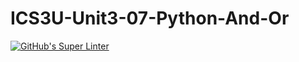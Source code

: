 # ICS3U-Unit3-07-Python-And-Or

[![GitHub's Super Linter](https://github.com/haokai-li/ICS3U-Unit3-07-Python-And-Or/workflows/GitHub's%20Super%20Linter/badge.svg)](https://github.com/haokai-li/ICS3U-Unit3-07-Python-And-Or/actions)
